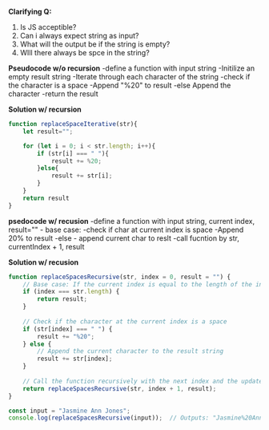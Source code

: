 <!-- replace space in a string with "%20" to make a valid url. SOlve with and withour recursion.
Example:
Input: "Jasmine Ann Jones"
Output: "Jasmine%20Ann%20Jones" -->

**Clarifying Q:**
1) Is JS acceptible?
2) Can i always expect string as input? 
3) What will the output be if the string is empty?
4) WIll there always be spce in the string?

**Pseudocode w/o recursion**
-define a function with input string
    -Initilize an empty result string
    -Iterate through each character of the string
        -check if the character is a space
            -Append "%20" to result
        -else
            Append the character
    -return the result

**Solution w/ recursion**
```javascript
function replaceSpaceIterative(str){
    let result="";

    for (let i = 0; i < str.length; i++){
        if (str[i] === " "){
            result += %20;
        }else{
            result += str[i];
        }
    }
    return result
}
```

**psedocode w/ recusion**
-define a function with input string, current index, result=""
    - base case:
    -check if char at current index is space
        -Append 20% to result
    -else
        - append current char to reslt
    -call fucntion by str, currentIndex + 1, result




**Solution w/ recusion**
```javascript
function replaceSpacesRecursive(str, index = 0, result = "") {
    // Base case: If the current index is equal to the length of the input string
    if (index === str.length) {
        return result;
    }
    
    // Check if the character at the current index is a space
    if (str[index] === " ") {
        result += "%20";
    } else {
        // Append the current character to the result string
        result += str[index];
    }
    
    // Call the function recursively with the next index and the updated result
    return replaceSpacesRecursive(str, index + 1, result);
}

const input = "Jasmine Ann Jones";
console.log(replaceSpacesRecursive(input));  // Outputs: "Jasmine%20Ann%20Jones"

```